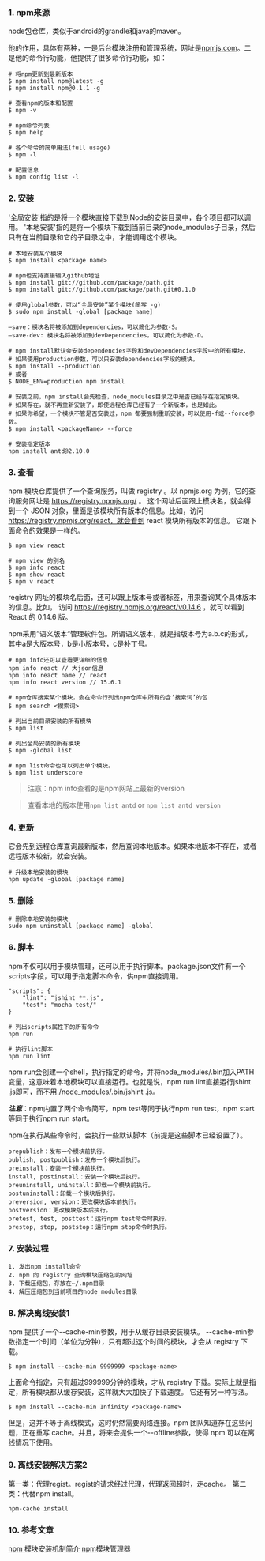 ### 1. npm来源
node包仓库，类似于android的grandle和java的maven。

他的作用，具体有两种，一是后台模块注册和管理系统，网址是[npmjs.com](http://npmjs.org)。二是他的命令行功能，他提供了很多命令行功能，如：
```
# 将npm更新到最新版本
$ npm install npm@latest -g
$ npm install npm@0.1.1 -g
```
```
# 查看npm的版本和配置
$ npm -v

# npm命令列表
$ npm help

# 各个命令的简单用法(full usage)
$ npm -l

# 配置信息
$ npm config list -l
```

### 2. 安装
'全局安装'指的是将一个模块直接下载到Node的安装目录中，各个项目都可以调用。
'本地安装'指的是将一个模块下载到当前目录的node_modules子目录，然后只有在当前目录和它的子目录之中，才能调用这个模块。
```
# 本地安装某个模块
$ npm install <package name>
```
```
# npm也支持直接输入github地址
$ npm install git://github.com/package/path.git
$ npm install git://github.com/package/path.git#0.1.0
```
```
# 使用global参数，可以“全局安装”某个模块(简写 -g)
$ sudo npm install -global [package name]
```
```
–save：模块名将被添加到dependencies，可以简化为参数-S。
–save-dev: 模块名将被添加到devDependencies，可以简化为参数-D。
```
```
# npm install默认会安装dependencies字段和devDependencies字段中的所有模块，
# 如果使用production参数，可以只安装dependencies字段的模块。
$ npm install --production
# 或者
$ NODE_ENV=production npm install
```
```
# 安装之前，npm install会先检查，node_modules目录之中是否已经存在指定模块。
# 如果存在，就不再重新安装了，即使远程仓库已经有了一个新版本，也是如此。
# 如果你希望，一个模块不管是否安装过，npm 都要强制重新安装，可以使用-f或--force参数。
$ npm install <packageName> --force
```
```
# 安装指定版本
npm install antd@2.10.0
```
### 3. 查看
npm 模块仓库提供了一个查询服务，叫做 registry 。以 npmjs.org 为例，它的查询服务网址是 https://registry.npmjs.org/ 。
这个网址后面跟上模块名，就会得到一个 JSON 对象，里面是该模块所有版本的信息。比如，访问 https://registry.npmjs.org/react，就会看到 react 模块所有版本的信息。
它跟下面命令的效果是一样的。
```
$ npm view react

# npm view 的别名
$ npm info react
$ npm show react
$ npm v react
```
registry 网址的模块名后面，还可以跟上版本号或者标签，用来查询某个具体版本的信息。比如， 访问 https://registry.npmjs.org/react/v0.14.6 ，就可以看到 React 的 0.14.6 版。

npm采用”语义版本“管理软件包。所谓语义版本，就是指版本号为a.b.c的形式，其中a是大版本号，b是小版本号，c是补丁号。

```
# npm info还可以查看更详细的信息
npm info react // 大json信息
npm info react name // react
npm info react version // 15.6.1
```
```
# npm仓库搜索某个模块，会在命令行列出npm仓库中所有的含‘搜索词’的包
$ npm search <搜索词>
```
```
# 列出当前目录安装的所有模块
$ npm list

# 列出全局安装的所有模块
$ npm -global list

# npm list命令也可以列出单个模块。
$ npm list underscore
```
> 注意：npm info查看的是npm网站上最新的version

> 查看本地的版本使用`npm list antd` or `npm list antd version`
### 4. 更新
它会先到远程仓库查询最新版本，然后查询本地版本。如果本地版本不存在，或者远程版本较新，就会安装。
```
# 升级本地安装的模块
npm update -global [package name]
```
### 5. 删除
```
# 删除本地安装的模块
sudo npm uninstall [package name] -global
```
### 6. 脚本
npm不仅可以用于模块管理，还可以用于执行脚本。package.json文件有一个scripts字段，可以用于指定脚本命令，供npm直接调用。
```
"scripts": {
    "lint": "jshint **.js",
    "test": "mocha test/"
}
```
```
# 列出scripts属性下的所有命令
npm run
```
```
# 执行lint脚本
npm run lint
```
npm run会创建一个shell，执行指定的命令，并将node_modules/.bin加入PATH变量，这意味着本地模块可以直接运行。也就是说，npm run lint直接运行jshint .js即可，而不用./node_modules/.bin/jshint .js。

***注意***：npm内置了两个命令简写，npm test等同于执行npm run test，npm start等同于执行npm run start。

npm在执行某些命令时，会执行一些默认脚本（前提是这些脚本已经设置了）。
```
prepublish：发布一个模块前执行。
publish, postpublish：发布一个模块后执行。
preinstall：安装一个模块前执行。
install, postinstall：安装一个模块后执行。
preuninstall, uninstall：卸载一个模块前执行。
postuninstall：卸载一个模块后执行。
preversion, version：更改模块版本前执行。
postversion：更改模块版本后执行。
pretest, test, posttest：运行npm test命令时执行。
prestop, stop, poststop：运行npm stop命令时执行。
```
### 7. 安装过程
```
1. 发出npm install命令
2. npm 向 registry 查询模块压缩包的网址
3. 下载压缩包，存放在~/.npm目录
4. 解压压缩包到当前项目的node_modules目录
```
### 8. 解决离线安装1
npm 提供了一个--cache-min参数，用于从缓存目录安装模块。
--cache-min参数指定一个时间（单位为分钟），只有超过这个时间的模块，才会从 registry 下载。
```
$ npm install --cache-min 9999999 <package-name>
```
上面命令指定，只有超过999999分钟的模块，才从 registry 下载。实际上就是指定，所有模块都从缓存安装，这样就大大加快了下载速度。
它还有另一种写法。
```
$ npm install --cache-min Infinity <package-name>
```
但是，这并不等于离线模式，这时仍然需要网络连接。npm 团队知道存在这些问题，正在重写 cache。并且，将来会提供一个--offline参数，使得 npm 可以在离线情况下使用。
### 9. 离线安装解决方案2
第一类：代理regist。regist的请求经过代理，代理返回超时，走cache。
第二类：代替npm install。
```
npm-cache install
```

### 10. 参考文章
[npm 模块安装机制简介](http://www.ruanyifeng.com/blog/2016/01/npm-install.html)
[npm模块管理器](http://blog.csdn.net/ligang2585116/article/details/47703291)
